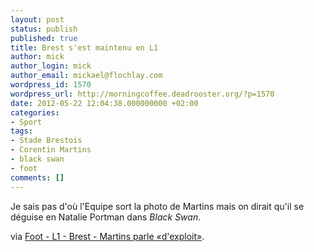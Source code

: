 ```yaml
---
layout: post
status: publish
published: true
title: Brest s'est maintenu en L1
author: mick
author_login: mick
author_email: mickael@flochlay.com
wordpress_id: 1570
wordpress_url: http://morningcoffee.deadrooster.org/?p=1570
date: 2012-05-22 12:04:38.000000000 +02:00
categories:
- Sport
tags:
- Stade Brestois
- Corentin Martins
- black swan
- foot
comments: []
---
```

Je sais pas d'où l'Equipe sort la photo de Martins mais on dirait qu'il se déguise en Natalie Portman dans <em>Black Swan</em>.

via <a href="http://www.lequipe.fr/Football/Actualites/Martins-parle-d-exploit/285413">Foot - L1 - Brest - Martins parle «d'exploit»</a>.
